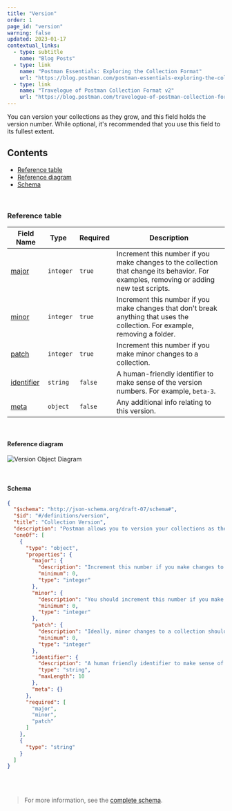 ```yaml
---
title: "Version"
order: 1
page_id: "version"
warning: false
updated: 2023-01-17
contextual_links:
  - type: subtitle
    name: "Blog Posts"
  - type: link
    name: "Postman Essentials: Exploring the Collection Format"
    url: "https://blog.postman.com/postman-essentials-exploring-the-collection-format/"
  - type: link
    name: "Travelogue of Postman Collection Format v2"
    url: "https://blog.postman.com/travelogue-of-postman-collection-format-v2/"
---
```


You can version your collections as they grow, and this field holds the version number. While optional, it's recommended that you use this field to its fullest extent.

## Contents

- [Reference table](#reference-table)
- [Reference diagram](#reference-diagram)
- [Schema](#schema)

<br />

### Reference table

Field Name | Type&nbsp;&nbsp; | Required | Description
--- | --- | --- | ---
[major](https://github.com/postmanlabs/schemas/blob/da7578c2d71c46de2d39d04fbeebc26570591a44/schemas/draft-07/v2.1.0/collection/version.json#L10) | `integer` | `true` | Increment this number if you make changes to the collection that change its behavior. For examples, removing or adding new test scripts.
[minor](https://github.com/postmanlabs/schemas/blob/da7578c2d71c46de2d39d04fbeebc26570591a44/schemas/draft-07/v2.1.0/collection/version.json#L15) | `integer` | `true` | Increment this number if you make changes that don't break anything that uses the collection. For example, removing a folder.
[patch](https://github.com/postmanlabs/schemas/blob/da7578c2d71c46de2d39d04fbeebc26570591a44/schemas/draft-07/v2.1.0/collection/version.json#L20) | `integer` | `true` | Increment this number if you make minor changes to a collection.
[identifier](https://github.com/postmanlabs/schemas/blob/da7578c2d71c46de2d39d04fbeebc26570591a44/schemas/draft-07/v2.1.0/collection/version.json#L25) | `string` | `false` | A human-friendly identifier to make sense of the version numbers. For example, `beta-3`.
[meta](https://github.com/postmanlabs/schemas/blob/da7578c2d71c46de2d39d04fbeebc26570591a44/schemas/draft-07/v2.1.0/collection/version.json#L30) | `object` | `false` | Any additional info relating to this version.

<br />

#### Reference diagram

![Version Object Diagram](../../../images/version@2x.jpg)

<br />

#### Schema

```json
{
  "$schema": "http://json-schema.org/draft-07/schema#",
  "$id": "#/definitions/version",
  "title": "Collection Version",
  "description": "Postman allows you to version your collections as they grow, and this field holds the version number. While optional, it is recommended that you use this field to its fullest extent!",
  "oneOf": [
    {
      "type": "object",
      "properties": {
        "major": {
          "description": "Increment this number if you make changes to the collection that changes its behaviour. E.g: Removing or adding new test scripts. (partly or completely).",
          "minimum": 0,
          "type": "integer"
        },
        "minor": {
          "description": "You should increment this number if you make changes that will not break anything that uses the collection. E.g: removing a folder.",
          "minimum": 0,
          "type": "integer"
        },
        "patch": {
          "description": "Ideally, minor changes to a collection should result in the increment of this number.",
          "minimum": 0,
          "type": "integer"
        },
        "identifier": {
          "description": "A human friendly identifier to make sense of the version numbers. E.g: 'beta-3'",
          "type": "string",
          "maxLength": 10
        },
        "meta": {}
      },
      "required": [
        "major",
        "minor",
        "patch"
      ]
    },
    {
      "type": "string"
    }
  ]
}
```

<br /><br />

> For more information, see the [complete schema](https://schema.postman.com/collection/json/v2.1.0/draft-07/collection.json).
